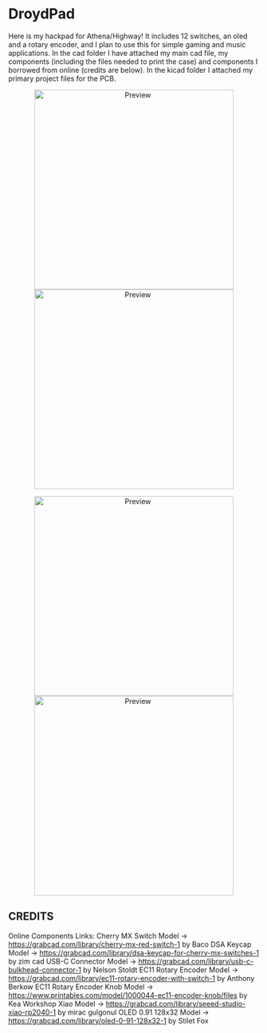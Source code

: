 # DroydPad
Here is my hackpad for Athena/Highway! It includes 12 switches, an oled and a rotary encoder, and I plan to use this for simple gaming and music applications.
In the cad folder I have attached my main cad file, my components (including the files needed to print the case) and components I borrowed from online (credits are below).
In the kicad folder I attached my primary project files for the PCB.

<p align="center">
  <img src="general_files/Screenshot 2025-06-27 at 1.59.11 AM.png" alt="Preview" width="400"/>
  <img src="general_files/Screenshot 2025-06-27 at 1.50.58 AM.png" alt="Preview" width="400"/>
</p>
<p align="center">
  <img src="general_files/Screenshot 2025-06-27 at 12.59.58 AM.png" alt="Preview" width="400"/>
  <img src="general_files/Screenshot 2025-06-27 at 1.33.20 AM.png" alt="Preview" width="400"/>
</p>

## CREDITS
Online Components Links:
Cherry MX Switch Model -> https://grabcad.com/library/cherry-mx-red-switch-1 by Baco
DSA Keycap Model -> https://grabcad.com/library/dsa-keycap-for-cherry-mx-switches-1 by zim cad
USB-C Connector Model -> https://grabcad.com/library/usb-c-bulkhead-connector-1 by Nelson Stoldt
EC11 Rotary Encoder Model -> https://grabcad.com/library/ec11-rotary-encoder-with-switch-1 by Anthony Berkow
EC11 Rotary Encoder Knob Model -> https://www.printables.com/model/1000044-ec11-encoder-knob/files by Kea Workshop
Xiao Model -> https://grabcad.com/library/seeed-studio-xiao-rp2040-1 by mirac gulgonul
OLED 0.91 128x32 Model -> https://grabcad.com/library/oled-0-91-128x32-1 by Stilet Fox
